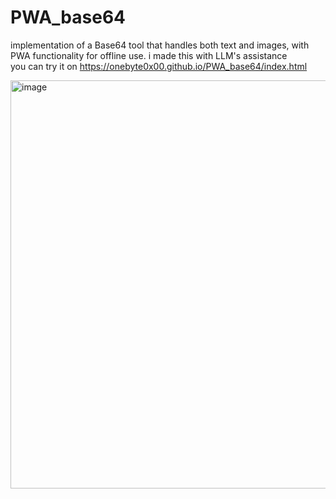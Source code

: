 # PWA_base64
implementation of a Base64 tool that handles both text and images, with PWA functionality for offline use.
i made this with LLM's assistance  
you can try it on  https://onebyte0x00.github.io/PWA_base64/index.html  

<img width="1126" height="653" alt="image" src="https://github.com/user-attachments/assets/5706d8f3-cda1-4129-be85-24a2539b6fb7" />
